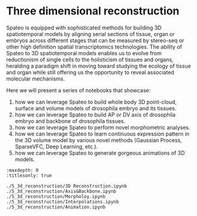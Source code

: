 # Three dimensional reconstruction

Spateo is equipped with sophisticated methods for building 3D spatiotemporal models by aligning serial sections of
tissue, organ or embryos across different stages that can be measured by stereo-seq or other high definition spatial
transcriptomics technologies. The ability of Spateo to 3D spatiotemporal models enables us to evolve from reductionism
of single cells to the holisticism of tissues and organs, heralding a paradigm shift in moving toward studying the
ecology of tissue and organ while still offering us the opportunity to reveal associated molecular mechanisms.

Here we will present a series of notebooks that showcase:

1. how we can leverage Spateo to build whole body 3D point-cloud, surface and volume models of drosophila embryo and its tissues.
2. how we can leverage Spateo to build AP or DV axis of drosophila embryo and backbone of drosophila tissues.
3. how we can leverage Spateo to perform novel morphometric analyses.
4. how we can leverage Spateo to learn continuous expression pattern in the 3D volume model by various novel methods (Gaussian Process, SparseVFC, Deep Learning, etc.).
5. how we can leverage Spateo to generate gorgeous animations of 3D models.

```{toctree}
:maxdepth: 0
:titlesonly: true

./5_3d_reconstruction/3D Reconstruction.ipynb
./5_3d_reconstruction/Axis&Backbone.ipynb
./5_3d_reconstruction/Morpholoy.ipynb
./5_3d_reconstruction/Interpolations.ipynb
./5_3d_reconstruction/Animation.ipynb
```